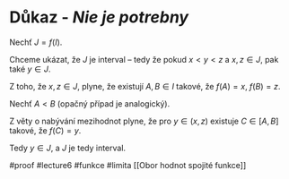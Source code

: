 # Důkaz - *Nie je potrebny*
Nechť $J = f(I)$.

Chceme ukázat, že $J$ je interval – tedy že pokud $x < y < z$ a $x, z \in J$, pak také $y \in J$.

Z toho, že $x, z \in J$, plyne, že existují $A, B \in I$ takové, že $f(A) = x$, $f(B) = z$.

Nechť $A < B$ (opačný případ je analogický).

Z věty o nabývání mezihodnot plyne, že pro $y \in (x, z)$ existuje $C \in [A, B]$ takové, že $f(C) = y$.

Tedy $y \in J$, a $J$ je tedy interval.



#proof #lecture6 #funkce  #limita
[[Obor hodnot spojité funkce]]